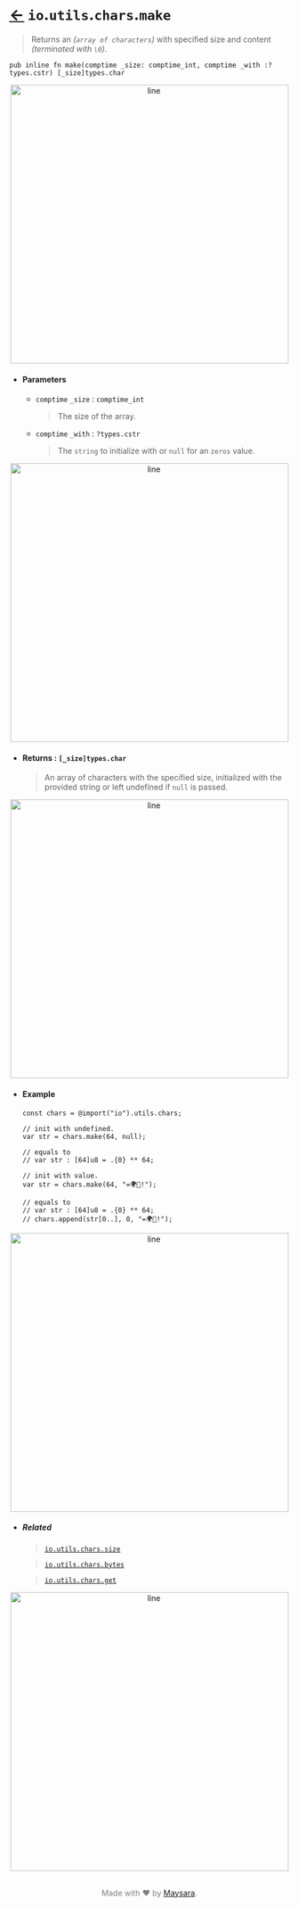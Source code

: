 # [←](../readme.md) `io`.`utils`.`chars`.`make`

> Returns an _(`array of characters`)_ with specified size and content _(terminated with `\0`)_.

```zig
pub inline fn make(comptime _size: comptime_int, comptime _with :?types.cstr) [_size]types.char
```


<div align="center">
<img src="https://raw.githubusercontent.com/Super-ZIG/io/refs/heads/main/docs/dist/img/md/line.png" alt="line" style="width:500px;"/>
</div>

- #### Parameters

    - `comptime` `_size` : `comptime_int`

        > The size of the array.

    - `comptime` `_with` : `?types.cstr`

        > The `string` to initialize with or `null` for an `zeros` value.

<div align="center">
<img src="https://raw.githubusercontent.com/Super-ZIG/io/refs/heads/main/docs/dist/img/md/line.png" alt="line" style="width:500px;"/>
</div>

- #### Returns : `[_size]types.char`

    > An array of characters with the specified size, initialized with the provided string or left undefined if `null` is passed.

<div align="center">
<img src="https://raw.githubusercontent.com/Super-ZIG/io/refs/heads/main/docs/dist/img/md/line.png" alt="line" style="width:500px;"/>
</div>

- #### Example

    ```zig
    const chars = @import("io").utils.chars;
    ```

    ```zig
    // init with undefined.
    var str = chars.make(64, null);

    // equals to
    // var str : [64]u8 = .{0} ** 64;
    ```

    ```zig
    // init with value.
    var str = chars.make(64, "=🌍🌟!");

    // equals to
    // var str : [64]u8 = .{0} ** 64;
    // chars.append(str[0..], 0, "=🌍🌟!");
    ```

<div align="center">
<img src="https://raw.githubusercontent.com/Super-ZIG/io/refs/heads/main/docs/dist/img/md/line.png" alt="line" style="width:500px;"/>
</div>

- ##### Related

  > [`io.utils.chars.size`](./size.md)

  > [`io.utils.chars.bytes`](./bytes.md)

  > [`io.utils.chars.get`](./get.md)

<div align="center">
<img src="https://raw.githubusercontent.com/Super-ZIG/io/refs/heads/main/docs/dist/img/md/line.png" alt="line" style="width:500px;"/>
</div>

<p align="center" style="color:grey;"><br />Made with ❤️ by <a href="http://github.com/maysara-elshewehy" target="blank">Maysara</a>.</p>